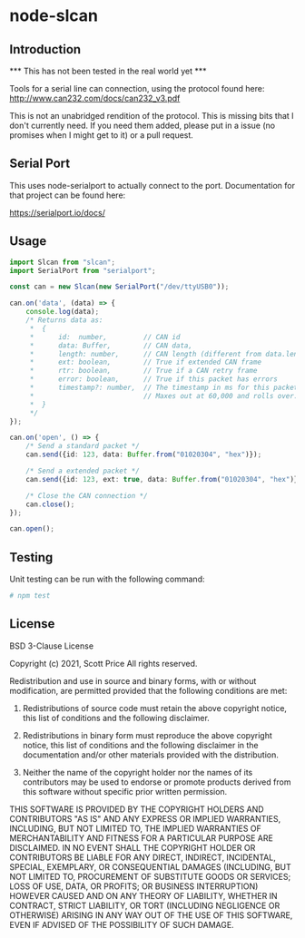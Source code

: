 # node-slcan

## Introduction

*** This has not been tested in the real world yet ***

Tools for a serial line can connection, using the protocol found here:  
http://www.can232.com/docs/can232_v3.pdf

This is not an unabridged rendition of the protocol.  This is missing bits that I don't currently
need.  If you need them added, please put in a issue (no promises when I might get to it) or a pull
request.

## Serial Port

This uses node-serialport to actually connect to the port.  Documentation for that project can be
found here:

https://serialport.io/docs/

## Usage

~~~~~ts
import Slcan from "slcan";
import SerialPort from "serialport";

const can = new Slcan(new SerialPort("/dev/ttyUSB0"));

can.on('data', (data) => {
    console.log(data);
    /* Returns data as:
     *  {
     *      id:  number,         // CAN id
     *      data: Buffer,        // CAN data,
     *      length: number,      // CAN length (different from data.length),
     *      ext: boolean,        // True if extended CAN frame
     *      rtr: boolean,        // True if a CAN retry frame
     *      error: boolean,      // True if this packet has errors
     *      timestamp?: number,  // The timestamp in ms for this packet.  
     *                           // Maxes out at 60,000 and rolls over.
     *  }
     */
});

can.on('open', () => {
    /* Send a standard packet */
    can.send({id: 123, data: Buffer.from("01020304", "hex")});

    /* Send a extended packet */
    can.send({id: 123, ext: true, data: Buffer.from("01020304", "hex")});

    /* Close the CAN connection */
    can.close();
});

can.open();

~~~~~

## Testing

Unit testing can be run with the following command:

~~~~~sh
# npm test
~~~~~

## License

BSD 3-Clause License

Copyright (c) 2021, Scott Price
All rights reserved.

Redistribution and use in source and binary forms, with or without
modification, are permitted provided that the following conditions are met:

1. Redistributions of source code must retain the above copyright notice, this
   list of conditions and the following disclaimer.

2. Redistributions in binary form must reproduce the above copyright notice,
   this list of conditions and the following disclaimer in the documentation
   and/or other materials provided with the distribution.

3. Neither the name of the copyright holder nor the names of its
   contributors may be used to endorse or promote products derived from
   this software without specific prior written permission.

THIS SOFTWARE IS PROVIDED BY THE COPYRIGHT HOLDERS AND CONTRIBUTORS "AS IS"
AND ANY EXPRESS OR IMPLIED WARRANTIES, INCLUDING, BUT NOT LIMITED TO, THE
IMPLIED WARRANTIES OF MERCHANTABILITY AND FITNESS FOR A PARTICULAR PURPOSE ARE
DISCLAIMED. IN NO EVENT SHALL THE COPYRIGHT HOLDER OR CONTRIBUTORS BE LIABLE
FOR ANY DIRECT, INDIRECT, INCIDENTAL, SPECIAL, EXEMPLARY, OR CONSEQUENTIAL
DAMAGES (INCLUDING, BUT NOT LIMITED TO, PROCUREMENT OF SUBSTITUTE GOODS OR
SERVICES; LOSS OF USE, DATA, OR PROFITS; OR BUSINESS INTERRUPTION) HOWEVER
CAUSED AND ON ANY THEORY OF LIABILITY, WHETHER IN CONTRACT, STRICT LIABILITY,
OR TORT (INCLUDING NEGLIGENCE OR OTHERWISE) ARISING IN ANY WAY OUT OF THE USE
OF THIS SOFTWARE, EVEN IF ADVISED OF THE POSSIBILITY OF SUCH DAMAGE.
